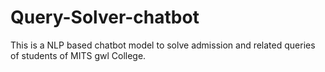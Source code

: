 # Query-Solver-chatbot
This is a NLP based chatbot model to solve admission and related queries of students of MITS gwl College.
